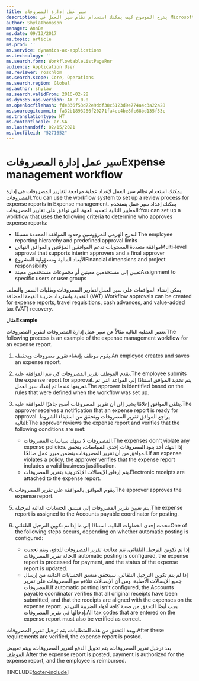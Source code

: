 ```yaml
---
title: سير عمل إدارة المصروفات
description: يشرح الموضوع كيف يمكنك استخدام نظام سير العمل في Microsoft Dynamics 365 Finance، لإعداد عملية مراجعة لتقارير المصروفات في إدارة المصروفات.
author: ShylaThompson
manager: AnnBe
ms.date: 09/13/2017
ms.topic: article
ms.prod: ''
ms.service: dynamics-ax-applications
ms.technology: ''
ms.search.form: WorkflowtableListPageRnr
audience: Application User
ms.reviewer: roschlom
ms.search.scope: Core, Operations
ms.search.region: Global
ms.author: shylaw
ms.search.validFrom: 2016-02-28
ms.dyn365.ops.version: AX 7.0.0
ms.openlocfilehash: fde336f53d72e9ddf38c5123d9e774a4c3a22a28
ms.sourcegitcommit: fa32b1893286f20271fa4ec4be8fc68bd135f53c
ms.translationtype: HT
ms.contentlocale: ar-SA
ms.lasthandoff: 02/15/2021
ms.locfileid: "5271652"
---
```

# <a name="expense-management-workflow"></a><span data-ttu-id="c5df9-103">سير عمل إدارة المصروفات</span><span class="sxs-lookup"><span data-stu-id="c5df9-103">Expense management workflow</span></span>

<span data-ttu-id="c5df9-104">يمكنك استخدام نظام سير العمل لإعداد عملية مراجعة لتقارير المصروفات في إدارة المصروفات.</span><span class="sxs-lookup"><span data-stu-id="c5df9-104">You can use the workflow system to set up a review process for expense reports in Expense management.</span></span> <span data-ttu-id="c5df9-105">يمكنك إعداد سير عمل يستخدم المعايير التالية لتحديد الجهة التي توافق على تقارير المصروفات:</span><span class="sxs-lookup"><span data-stu-id="c5df9-105">You can set up a workflow that uses the following criteria to determine who approves expense reports:</span></span>

- <span data-ttu-id="c5df9-106">التدرج الهرمي للمرؤوسين وحدود الموافقة المحددة مسبقًا</span><span class="sxs-lookup"><span data-stu-id="c5df9-106">The employee reporting hierarchy and predefined approval limits</span></span>
- <span data-ttu-id="c5df9-107">موافقة متعددة المستويات تدعم الموافقين المؤقتين والموافق النهائي</span><span class="sxs-lookup"><span data-stu-id="c5df9-107">Multi-level approval that supports interim approvers and a final approver</span></span>
- <span data-ttu-id="c5df9-108">الأبعاد المالية ومسؤولية المشروع</span><span class="sxs-lookup"><span data-stu-id="c5df9-108">Financial dimensions and project responsibility</span></span>
- <span data-ttu-id="c5df9-109">تعيين إلى مستخدمين معينين أو مجموعات مستخدمين معينة</span><span class="sxs-lookup"><span data-stu-id="c5df9-109">Assignment to specific users or user groups</span></span>

<span data-ttu-id="c5df9-110">يمكن إنشاء الموافقات على سير العمل لتقارير المصروفات وطلبات السفر والسلف النقدية واسترداد ضريبة القيمة المضافة (VAT).</span><span class="sxs-lookup"><span data-stu-id="c5df9-110">Workflow approvals can be created for expense reports, travel requisitions, cash advances, and value-added tax (VAT) recovery.</span></span>

<span data-ttu-id="c5df9-111">**مثال**</span><span class="sxs-lookup"><span data-stu-id="c5df9-111">**Example**</span></span>

<span data-ttu-id="c5df9-112">تعتبر العملية التالية مثالاً عن سير عمل إدارة المصروفات لتقرير المصروفات.</span><span class="sxs-lookup"><span data-stu-id="c5df9-112">The following process is an example of the expense management workflow for an expense report.</span></span>

1. <span data-ttu-id="c5df9-113">يقوم موظف بإنشاء تقرير مصروفات ويحفظه.</span><span class="sxs-lookup"><span data-stu-id="c5df9-113">An employee creates and saves an expense report.</span></span>
2. <span data-ttu-id="c5df9-114">يقدم الموظف تقرير المصروفات كي تتم الموافقة عليه.</span><span class="sxs-lookup"><span data-stu-id="c5df9-114">The employee submits the expense report for approval.</span></span> <span data-ttu-id="c5df9-115">يتم تحديد الموافق استنادًا إلى القواعد التي تم تعريفها عندما تم إعداد سير العمل.</span><span class="sxs-lookup"><span data-stu-id="c5df9-115">The approver is identified based on the rules that were defined when the workflow was set up.</span></span>
3. <span data-ttu-id="c5df9-116">يتلقى الموافق إعلامًا يشير إلى أن تقرير المصروفات أصبح جاهزًا للموافقة عليه.</span><span class="sxs-lookup"><span data-stu-id="c5df9-116">The approver receives a notification that an expense report is ready for approval.</span></span> <span data-ttu-id="c5df9-117">يراجع الموافق تقرير المصروفات ويتحقق من استيفاء الشروط التالية:</span><span class="sxs-lookup"><span data-stu-id="c5df9-117">The approver reviews the expense report and verifies that the following conditions are met:</span></span>

    - <span data-ttu-id="c5df9-118">المصروفات لا تنتهك سياسات المصروفات.</span><span class="sxs-lookup"><span data-stu-id="c5df9-118">The expenses don't violate any expense policies.</span></span> <span data-ttu-id="c5df9-119">إذا انتهك أحد بنود المصروفات إحدى السياسات، يتحقق الموافق من أن تقرير المصروفات يتضمن مبرر عمل صالحًا.</span><span class="sxs-lookup"><span data-stu-id="c5df9-119">If an expense violates a policy, the approver verifies that the expense report includes a valid business justification.</span></span>
    - <span data-ttu-id="c5df9-120">يتم إرفاق الإيصالات الإلكترونية بتقرير المصروفات.</span><span class="sxs-lookup"><span data-stu-id="c5df9-120">Electronic receipts are attached to the expense report.</span></span>

4. <span data-ttu-id="c5df9-121">يقوم الموافق بالموافقة على تقرير المصروفات.</span><span class="sxs-lookup"><span data-stu-id="c5df9-121">The approver approves the expense report.</span></span>
5. <span data-ttu-id="c5df9-122">يتم تعيين تقرير المصروفات إلى منسق الحسابات الدائنة لترحيله.</span><span class="sxs-lookup"><span data-stu-id="c5df9-122">The expense report is assigned to the Accounts payable coordinator for posting.</span></span>
6. <span data-ttu-id="c5df9-123">تحدث إحدى الخطوات التالية، استنادًا إلى ما إذا تم تكوين الترحيل التلقائي:</span><span class="sxs-lookup"><span data-stu-id="c5df9-123">One of the following steps occurs, depending on whether automatic posting is configured:</span></span>

    - <span data-ttu-id="c5df9-124">إذا تم تكوين الترحيل التلقائي، تتم معالجة تقرير المصروفات للدفع، ويتم تحديث حالة تقرير المصروفات.</span><span class="sxs-lookup"><span data-stu-id="c5df9-124">If automatic posting is configured, the expense report is processed for payment, and the status of the expense report is updated.</span></span>
    - <span data-ttu-id="c5df9-125">إذا لم يتم تكوين الترحيل التلقائي، سيتحقق منسق الحسابات الدائنة من إرسال جميع الإيصالات الأصلية، ومن أن الإيصالات تتلاءم مع المصروفات على تقرير المصروفات.</span><span class="sxs-lookup"><span data-stu-id="c5df9-125">If automatic posting isn't configured, the Accounts payable coordinator verifies that all original receipts have been submitted, and that the receipts are aligned with the expenses on the expense report.</span></span> <span data-ttu-id="c5df9-126">يجب أيضًأ التحقق من صحة كافة أكواد الضريبة التي تم إدخالها في تقرير المصروفات.</span><span class="sxs-lookup"><span data-stu-id="c5df9-126">All tax codes that are entered on the expense report must also be verified as correct.</span></span>

<span data-ttu-id="c5df9-127">وبعد التحقق من هذه المتطلبات، يتم ترحيل تقرير المصروفات.</span><span class="sxs-lookup"><span data-stu-id="c5df9-127">After these requirements are verified, the expense report is posted.</span></span>

<span data-ttu-id="c5df9-128">بعد ترحيل تقرير المصروفات، يتم تخويل الدفع لتقرير المصروفات، ويتم تعويض الموظف.</span><span class="sxs-lookup"><span data-stu-id="c5df9-128">After the expense report is posted, payment is authorized for the expense report, and the employee is reimbursed.</span></span>


[!INCLUDE[footer-include](../includes/footer-banner.md)]